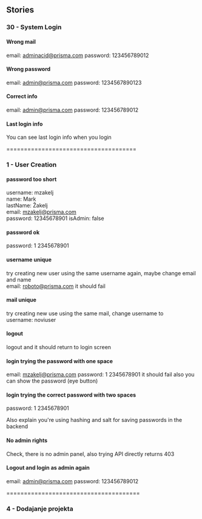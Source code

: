 ## Stories

### 30 - System Login

#### Wrong mail
email: adminacid@prisma.com 
password: 123456789012

#### Wrong password
email: admin@prisma.com 
password: 1234567890123

#### Correct info
email: admin@prisma.com 
password: 123456789012  

#### Last login info
You can see last login info when you login

=====================================
### 1 - User Creation

#### password too short
username: mzakelj  
name: Mark  
lastName: Žakelj  
email: mzakelj@prisma.com   
password: 12345678901
isAdmin: false  

#### password ok
password: 1  2345678901

#### username unique
try creating new user using the same username again, maybe change email and name    
email: roboto@prisma.com
it should fail

#### mail unique
try creating new use using the same mail, change username to    
username: noviuser

#### logout
logout and it should return to login screen

#### login trying the password with one space
email: mzakelj@prisma.com
password: 1 2345678901
it should fail
also you can show the password (eye button)

#### login trying the correct password with two spaces
password: 1  2345678901

Also explain you're using hashing and salt for saving passwords in the backend

#### No admin rights
Check, there is no admin panel, also trying API directly returns 403

#### Logout and login as admin again
email: admin@prisma.com 
password: 123456789012

======================================

### 4 - Dodajanje projekta










